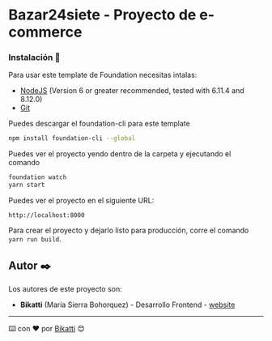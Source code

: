 # Bazar24siete - Proyecto de e-commerce


### Instalación 🔧

Para usar este template de Foundation necesitas intalas:

- [NodeJS](https://nodejs.org/en/) (Version 6 or greater recommended, tested with 6.11.4 and 8.12.0)
- [Git](https://git-scm.com/)

Puedes descargar el foundation-cli para este template

```bash
npm install foundation-cli --global
```

Puedes ver el proyecto yendo dentro de la carpeta y ejecutando el comando

```bash
foundation watch
yarn start
```

Puedes ver el proyecto en el siguiente URL:

```
http://localhost:8000
```

Para crear el proyecto y dejarlo listo para producción, corre el comando `yarn run build`.

## Autor ✒️

Los autores de este proyecto son:

* **Bikatti** (María Sierra Bohorquez) - Desarrollo Frontend - [website](https://bikatti.com)

---
⌨️ con ❤️ por [Bikatti](https://github.com/bikatti) 😊

